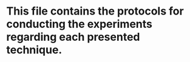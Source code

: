 # This file contains the protocols for conducting the experiments regarding each presented technique.